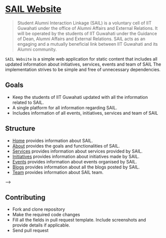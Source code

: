 # [SAIL Website](https://student-alumni-interaction-linkage-iitg.github.io/SailOldWebsite/public_html/index.html)

> Student Alumni Interaction Linkage (SAIL) is a voluntary cell of IIT Guwahati under the office of Alumni Affairs and External Relations. It will be operated by the students of IIT Guwahati under the Guidance of Dean, Alumni Affairs and External Relations. SAIL acts as an engaging and a mutually beneficial link between IIT Guwahati and its Alumni community.


`SAIL Website` is a simple web application for static content that includes all updated information about initiatives, services, events and team of SAIL
The implementation strives to be simple and free of unnecessary dependencies.

## Goals

- Keep the students of IIT Guwahati updated with all the information related to SAIL.
- A single platform for all information regarding SAIL.
- Includes information of all events, initiatives, services and team of SAIL

## Structure

- [Home](https://student-alumni-interaction-linkage-iitg.github.io/SailOldWebsite/public_html/index.html#home) provides information about SAIL.
- [About](https://student-alumni-interaction-linkage-iitg.github.io/SailOldWebsite/public_html/index.html#about) provides the goals and functionalities of SAIL.
- [Services](https://student-alumni-interaction-linkage-iitg.github.io/SailOldWebsite/public_html/index.html#services) provides information about services provided by SAIL.
- [Initiatives](https://student-alumni-interaction-linkage-iitg.github.io/SailOldWebsite/public_html/initiatives.html) provides information about initiatives made by SAIL.
- [Events](https://student-alumni-interaction-linkage-iitg.github.io/SailOldWebsite/public_html/index.html#events) provides information about events organised by SAIL.
- [Blogs](https://student-alumni-interaction-linkage-iitg.github.io/SailOldWebsite/public_html/blog.html) provides information about all the blogs posted by SAIL.
- [Team](https://student-alumni-interaction-linkage-iitg.github.io/SailOldWebsite/public_html/index.html#team) provides information about SAIL team.

<!-- ## Contributors

<!-- readme: contributors -start -->
<!-- readme: contributors -end --> -->

## Contributing

- Fork and clone repository
- Make the required code changes
- Fill all the fields in pull request template. Include screenshots and provide details if applicable.
- Send pull request
